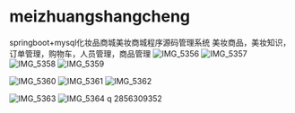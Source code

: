 # meizhuangshangcheng
springboot+mysql化妆品商城美妆商城程序源码管理系统 美妆商品，美妆知识，订单管理，购物车，人员管理，商品管理
![IMG_5356](https://github.com/Qlp-source/meizhuangshangcheng/assets/66916967/27b334eb-dd1c-4f5e-a411-6fa7f5dec347)
![IMG_5357](https://github.com/Qlp-source/meizhuangshangcheng/assets/66916967/41439516-12e5-4e66-b91d-93b353401a07)
![IMG_5358](https://github.com/Qlp-source/meizhuangshangcheng/assets/66916967/a5051abd-b49c-4690-8416-30680040187f)
![IMG_5359](https://github.com/Qlp-source/meizhuangshangcheng/assets/66916967/cc24ad4c-7e64-476d-b6e7-ffb605a62905)

![IMG_5360](https://github.com/Qlp-source/meizhuangshangcheng/assets/66916967/8d29814b-10d1-4124-9376-bb20d099db7e)
![IMG_5361](https://github.com/Qlp-source/meizhuangshangcheng/assets/66916967/96667276-7821-4853-b28f-3334e81298c4)
![IMG_5362](https://github.com/Qlp-source/meizhuangshangcheng/assets/66916967/4a2bb9a9-2971-4fd7-9a18-00ea2b2c340e)

![IMG_5363](https://github.com/Qlp-source/meizhuangshangcheng/assets/66916967/a76a7c6c-ddcc-42bf-88e1-bd20f6bec9a5)
![IMG_5364](https://github.com/Qlp-source/meizhuangshangcheng/assets/66916967/b82c7225-c8af-46f0-876f-578a1c2564a9)
q 2856309352
